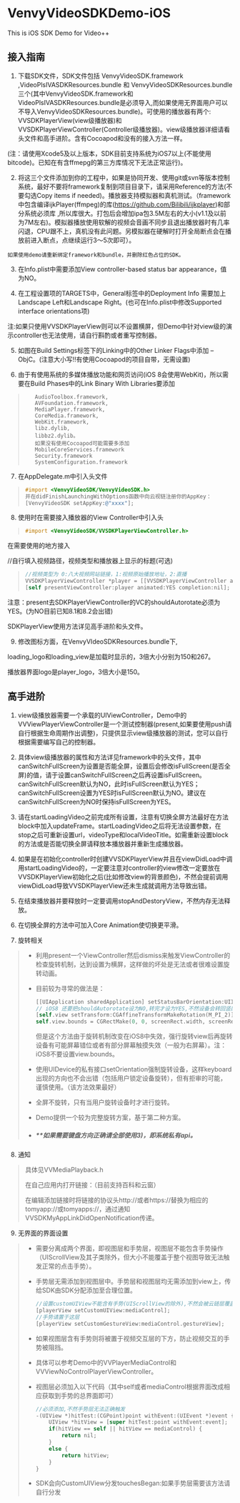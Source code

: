 # VenvyVideoSDKDemo-iOS

This is iOS SDK Demo for Video++

## 接入指南

1.	下载SDK文件，SDK文件包括 VenvyVideoSDK.framework ,VideoPlsIVASDKResources.bundle 和 VenvyVideoSDKResources.bundle三个(其中VenvyVideoSDK.framework和VideoPlsIVASDKResources.bundle是必须导入,而如果使用无界面用户可以不导入VenvyVideoSDKResources.bundle)。可使用的播放器有两个: VVSDKPlayerView(view级播放器)和VVSDKPlayerViewController(Controller级播放器)。view级播放器详细请看头文件和高手进阶。含有Cocoapod和没有的接入方法一样。

(注：请使用Xcode5及以上版本，SDK目前支持系统为iOS7以上(不能使用bitcode)。已知在有含ffmepg的第三方库情况下无法正常运行)。

2.	将这三个文件添加到你的工程中，如果是协同开发、使用git或svn等版本控制系统，最好不要将framework复制到项目目录下，请采用Reference的方法(不要勾选Copy items if needed)。播放器支持模拟器和真机测试。（framework中包含编译ijkPlayer(ffmpeg)的库(https://github.com/Bilibili/ijkplayer)和部分系统必须库 ,所以库很大。打包后会增加ipa包3.5M左右的大小(v1.1及以前为7M左右)。模拟器播放使用软解的视频会音画不同步且退出播放器时有几率闪退，CPU跟不上，真机没有此问题。另模拟器在硬解时打开全局断点会在播放前进入断点，点继续运行3～5次即可）。

``` 
如果使用demo请重新绑定framework和bundle，并删除红色占位的SDK。
```

3.	在Info.plist中需要添加View controller-based status bar appearance，值为NO。

4.	在工程设置项的TARGETS中，General标签中的Deployment Info 需要加上Landscape Left和Landscape Right。(也可在Info.plist中修改Supported interface orientations项)

注:如果只使用VVSDKPlayerView则可以不设置横屏，但Demo中针对view级的演示controller也无法使用，请自行斟酌或者重写控制器。

5.	如图在Build Settings标签下的Linking中的Other Linker Flags中添加 –ObjC。(注意大小写!!有使用Cocoapod的项目自带，无需设置)

6.	由于有使用系统的多媒体播放功能和网页访问(iOS 8会使用WebKit)，所以需要在Build Phases中的Link Binary With Libraries要添加

> ``` 
>    AudioToolbox.framework,
>    AVFoundation.framework,
>    MediaPlayer.framework,
>    CoreMedia.framework,
>    WebKit.framework,
>    libz.dylib,
>    libbz2.dylib。
>    如果没有使用Cocoapod可能需要多添加
>    MobileCoreServices.framework
>    Security.framework
>    SystemConfiguration.framework
> ```

7.	在AppDelegate.m中引入头文件

> ``` objective-c
> #import <VenvyVideoSDK/VenvyVideoSDK.h>
> 并在didFinishLaunchingWithOptions函数中向云视链注册你的AppKey：
> [VenvyVideoSDK setAppKey:@"xxxx"];
> ```

8.	使用时在需要接入播放器的View Controller中引入头

> ``` objective-c
> #import <VenvyVideoSDK/VVSDKPlayerViewController.h>
> ```

在需要使用的地方接入

//自行填入视频路径，视频类型和播放器上显示的标题(可选)

> ``` objective-c
> //视频类型为 0:八大视频网站链接，1:视频原始播放地址，2:直播
> VVSDKPlayerViewController *player = [[VVSDKPlayerViewController alloc] initWithUrl:url VideoType:0 LocalVideoTitle:nil]; 
> [self presentViewController:player animated:YES completion:nil];
> ```

注意：present去SDKPlayerViewController的VC的shouldAutorotate必须为YES。(为NO目前已知8.1和8.2会出错)

SDKPlayerView使用方法详见高手进阶和头文件。

9.	修改图标方面，在VenvyVIdeoSDKResources.bundle下,

loading_logo和loading_view是加载时显示的，3倍大小分别为150和267。

播放器界面logo是player_logo，3倍大小是150。

## 高手进阶

1.	view级播放器需要一个承载的UIViewController，Demo中的VVViewPlayerViewController是一个测试控制器(present,如果要使用push请自行根据生命周期作出调整)，只提供显示view级播放器的测试，您可以自行根据需要编写自己的控制器。

2.	具体view级播放器的属性和方法详见framework中的头文件，其中canSwitchFullScreen为设置是否能全屏，设置后会修改isFullScreen(是否全屏)的值，请于设置canSwitchFullScreen之后再设置isFullScreen。canSwitchFullScreen默认为NO，此时isFullScreen默认为YES；canSwitchFullScreen设置为YES时isFullScreen默认为NO。建议在canSwitchFullScreen为NO时保持isFullScreen为YES。

3.	请在startLoadingVideo之前完成所有设置，注意有切换全屏方法最好在方法block中加入updateFrame。startLoadingVideo之后将无法设置参数，在stop之后可重新设置url，videoType和localVideoTitle。如需重新设置block的方法或是否能切换全屏请释放本播放器并重新生成播放器。

4.	如果是在初始化controller时创建VVSDKPlayerView并且在viewDidLoad中调用startLoadingVideo的，一定要注意对controller的view修改一定要放在VVSDKPlayerView初始化之后(比如修改view的背景颜色)，不然会提前调用viewDidLoad导致VVSDKPlayerView还未生成就调用方法导致出错。

5.	在结束播放器并要释放时一定要调用stopAndDestoryView，不然内存无法释放。

6.	在切换全屏的方法中可加入Core Animation使切换更平滑。

7.	旋转相关

> - 利用present一个ViewController然后dismiss来触发ViewController的检查旋转机制，达到设置为横屏，这样做的坏处是无法或者很难设置旋转动画。
>   
> - 目前较为寻常的做法是：
>   
>   ``` objective-c
>   [[UIApplication sharedApplication] setStatusBarOrientation:UIInterfaceOrientationLandscapeRight];    
>   // iOS8 还要把shouldAutorotate设为NO,转完才设为YES,不然设备会转回竖屏
>   [self.view setTransform:CGAffineTransformMakeRotation(M_PI_2)];
>   self.view.bounds = CGRectMake(0, 0, screenRect.width, screenRect.height); // iOS8  不要执行
>   ```
>   
>   但是这个方法由于旋转机制改变在iOS8中失效，强行旋转view后再旋转设备有可能屏幕错位或者有部分屏幕触摸失效（一般为右屏幕）。注：iOS8不要设置view.bounds。
>   
> - 使用UIDevice的私有接口setOrientation强制旋转设备，这样keyboard出现的方向也不会出错（包括用户锁定设备旋转），但有拒审的可能，谨慎使用。（该方法效果最好）
>   
> - 全屏不旋转，只有当用户旋转设备时才进行旋转。
>   
> - Demo提供一个较为完整旋转方案，基于第二种方案。
>   
> - ##### **如果需要键盘方向正确请全部使用3)，即系统私有api。

8.	通知

> 具体见VVMediaPlayback.h
> 
> 在自己应用内打开链接：（目前支持百科和云窗）
> 
> 在编辑添加链接时将链接的协议头http://或者https://替换为相应的tomyapp://或tomyapps://，通过通知VVSDKMyAppLinkDidOpenNotification传递。

9.	无界面的界面设置

> - 需要分离成两个界面，即视图层和手势层，视图层不能包含手势操作（UIScrollView及其子类除外，但大小不能覆盖于整个视图导致无法触发正常的点击手势）。
>   
> - 手势层无需添加到视图层中。手势层和视图层均无需添加到view上，传给SDK由SDK分配添加至合理位置。 
>   
>   ``` objective-c
>   //设置customUIView不能含有手势(UIScrollView的除外),不然会被云链层覆盖
>   [playerView setCustomUIView:mediaControl];
>   //手势请置于这层
>   [playerView setCustomGestureView:mediaControl.gestureView];
>   ```
>   
> - 如果视图层含有手势则将被置于视频交互层的下方，防止视频交互的手势被阻挡。
>   
> - 具体可以参考Demo中的VVPlayerMediaControl和VVViewNoControlPlayerViewController。
>   
> - 视图层必须加入以下代码（其中self或者mediaControl根据界面改成相应获取到手势的总界面即可）
>   
>   ``` objective-c
>   //必须添加,不然手势层无法正确触发
>   -(UIView *)hitTest:(CGPoint)point withEvent:(UIEvent *)event {
>   	UIView *hitView = [super hitTest:point withEvent:event];
>   	if(hitView == self || hitView == mediaControl) {
>   		return nil;
>   	}
>   	else {
>   		return hitView;
>   	}
>   }
>   ```
>   
> - SDK会向CustomUIView分发touchesBegan:如果手势层需要该方法请自行分发
